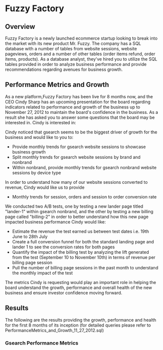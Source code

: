 # Fuzzy Factory

## Overview 
Fuzzy Factory is a newly launched ecommerce startup looking to break into the market with its new product Mr. Fuzzy. The company has a SQL database with a number of tables from website sessions, website pageviews, orders and a number of other tables (order items refund, order items, products). As a database analyst, they've hired you to utilize the SQL tables provided in order to analyze business performance and provide recommendations regarding avenues for business growth. 


## Performance Metrics and Growth 
As a new platform,Fuzzy Factory has been live for 8 months now, and the CEO Cindy Sharp has an upcoming presentation for the board regarding indicators related to performance and growth of the business up to November 27, 2012 to maintain the board's confidence in the business. As a result she has asked you to answer some questions that the board may be interested in. Cindy is interested in: 

Cindy noticed that gsearch seems to be the biggest driver of growth for the business and would like to you to: 
* Provide monthly trends for gsearch website sessions to showcase business growth
* Split monthly trends for gsearch website sessions by brand and nonbrand 
* Within nonbrand, provide monthly trends for gsearch nonbrand website sessions by device type

In order to understand how many of our website sessions converted to revenue, Cindy would like us to provide
* Monthly trends for session, orders and session to order conversion rate

We conducted two A/B tests, one by testing a new lander page titled "lander-1" within gsearch nonbrand, and the other by testing a new billing page called "billing-2" in order to better understand how this new page impacted business performance Cindy would like:
* Estimate the revenue the test earned us between test dates i.e. 19th June to 28th July
* Create a full conversion funnel for both the standard landing page and lander 1 to see the conversion rates for both pages
* Quantify the impact of the billing test by analyzing the lift generated from the test (September 10 to November 10th) in terms of revenue per billing page session
* Pull the number of billing page sessions in the past month to understand the monthly impact of the test

The metrics Cindy is requesting would play an important role in helping the board understand the growth, performance and overall health of the new business and ensure investor confidence moving forward. 

## Results 

The following are the results providing the growth, performance and health for the first 8 months of its inception (for detailed queries please refer to PerformanceMetrics_and_Growth_11_27_2012.sql)

### Gsearch Performance Metrics 

